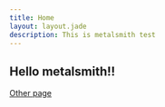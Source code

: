 ```yaml
---
title: Home
layout: layout.jade
description: This is metalsmith test
---
```


## Hello metalsmith!!

[Other page](./other.html)
